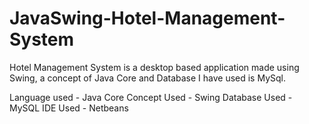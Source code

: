 # JavaSwing-Hotel-Management-System

Hotel Management System is a desktop based application made using Swing, a concept of Java Core and Database I have used is MySql.

Language used - Java Core
Concept Used - Swing
Database Used - MySQL
IDE Used - Netbeans
